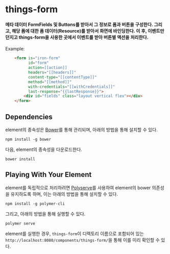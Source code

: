 # things-form

#### 메타 데이터 FormFields 및 Buttons를 받아서 그 정보로 폼과 버튼을 구성한다. 그리고, 해당 폼에 대한 폼 데이터(Resource)를 받아서 화면에 바인딩한다. 이 후, 이벤트만 던지고 things-form을 사용한 곳에서 이벤트를 받아 버튼별 액션을 처리한다.

Example:

```html
    <form is="iron-form"
          id="form"
          action=[[action]]
          headers="[[headers]]"
          content-type="[[contentType]]"
          method="[[method]]"
          with-credentials="[[withCredentials]]"
          last-response="{{lastResponse}}">
        <div id="fields" class="layout vertical flex"></div>
    </form>
```


## Dependencies

element의 종속성은 [Bower](http://bower.io/)를 통해 관리되며, 아래의 방법을 통해 설치할 수 있다.

    npm install -g bower

다음, element의 종속성을 다운로드한다.

    bower install


## Playing With Your Element

element를 독립적으로 처리하려면 [Polyserve](https://github.com/PolymerLabs/polyserve)를 사용하여 element의 bower 의존성을 유지하도록 하며, 이는 아래의 방법을 통해 설치할 수 있다.

    npm install -g polymer-cli

그리고, 아래의 방법을 통해 실행할 수 있다.

    polymer serve

element를 실행한 경우, `things-form`이 디렉토리 이름으로 포함되어 있는 `http://localhost:8080/components/things-form/`을 통해 이를 미리 확인할 수 있다. 

